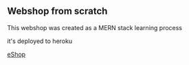 <h2>Webshop from scratch</h2>
<p>This webshop was created as a MERN stack learning process</p>
<p>it's deployed to heroku</p>
<a href="https://eshopbykrupiceva.herokuapp.com/">eShop</a>
